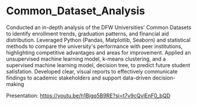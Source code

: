 # Common_Dataset_Analysis
Conducted an in-depth analysis of the DFW Universities' Common Datasets to identify enrollment trends, graduation patterns, and financial aid distribution. Leveraged Python (Pandas, Matplotlib, Seaborn) and statistical methods to compare the university's performance with peer institutions, highlighting competitive advantages and areas for improvement. Applied an unsupervised machine learning model, k-means clustering, and a supervised machine learning model, decision tree, to predict future student satisfation. Developed clear, visual reports to effectively communicate findings to academic stakeholders and support data-driven decision-making

Presentation: https://youtu.be/h1Bjgq5B9RE?si=t7v9cQvlEnF0_bQD
